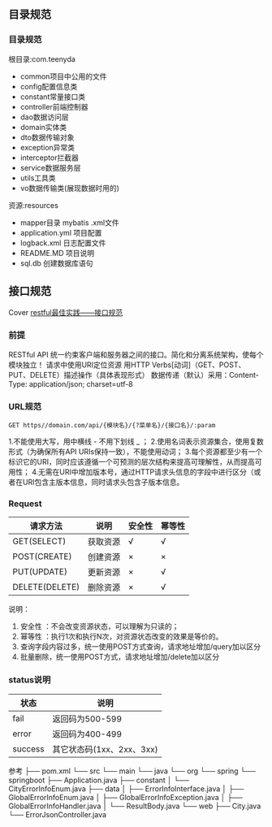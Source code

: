 ## 目录规范
### 目录规范
根目录:com.teenyda
- common项目中公用的文件
- config配置信息类
- constant常量接口类
- controller前端控制器
- dao数据访问层
- domain实体类
- dto数据传输对象
- exception异常类
- interceptor拦截器
- service数据服务层
- utils工具类
- vo数据传输类(展现数据时用的)

资源:resources
- mapper目录 mybatis .xml文件
- application.yml 项目配置
- logback.xml 日志配置文件
- README.MD 项目说明
- sql.db 创建数据库语句

## 接口规范
Cover [restful最佳实践——接口规范](https://www.toutiao.com/i6634864990727717384/)
### 前提
RESTful API 统一约束客户端和服务器之间的接口。简化和分离系统架构，使每个模块独立！
请求中使用URI定位资源
用HTTP Verbs[动词]（GET、POST、PUT、DELETE）描述操作（具体表现形式）
数据传递（默认）采用：Content-Type: application/json; charset=utf-8

### URL规范
```text
GET https//domain.com/api/{模块名}/{?菜单名}/{接口名}/:param
```
1.不能使用大写，用中横线 - 不用下划线 _ ；
2.使用名词表示资源集合，使用复数形式（为确保所有API URIs保持一致），不能使用动词；
3.每个资源都至少有一个标识它的URI，同时应该遵循一个可预测的层次结构来提高可理解性，从而提高可用性；
4.无需在URI中增加版本号，通过HTTP请求头信息的字段中进行区分（或者在URI包含主版本信息，同时请求头包含子版本信息。

### Request
|请求方法|说明|安全性|幂等性|
|---|---|---|---|
|GET(SELECT)|获取资源|√|√|
|POST(CREATE)|创建资源|×|×|
|PUT(UPDATE)|更新资源|×|√|
|DELETE(DELETE)|删除资源|×|√|
说明：
1. 安全性 ：不会改变资源状态，可以理解为只读的；
2. 幂等性 ：执行1次和执行N次，对资源状态改变的效果是等价的。
3. 查询字段内容过多，统一使用POST方式查询，请求地址增加/query加以区分
4. 批量删除，统一使用POST方式，请求地址增加/delete加以区分

### status说明
| 状态 | 说明 |
| -----| -----|
|fail | 返回码为500-599|
|error|返回码为400-499|
|success|其它状态码(1xx、2xx、3xx)|

参考
├── pom.xml
└── src
    └── main
        └── java
            └── org
                └── spring
                    └── springboot
                        ├── Application.java
                        ├── constant
                        │   └── CityErrorInfoEnum.java
                        ├── data
                        │   ├── ErrorInfoInterface.java
                        │   ├── GlobalErrorInfoEnum.java
                        │   ├── GlobalErrorInfoException.java
                        │   ├── GlobalErrorInfoHandler.java
                        │   └── ResultBody.java
                        └── web
                            ├── City.java
                            └── ErrorJsonController.java